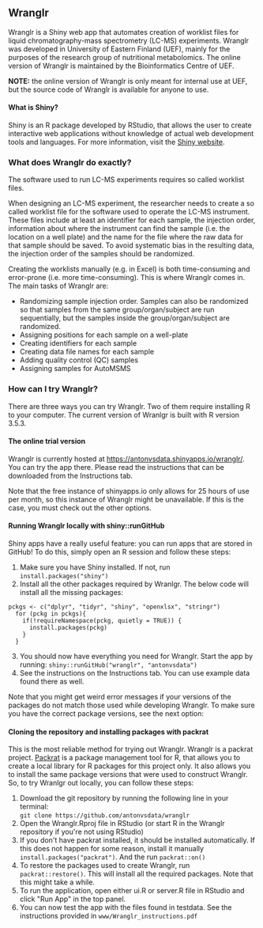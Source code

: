 ## Wranglr

Wranglr is a Shiny web app that automates creation of worklist files for liquid chromatography-mass spectrometry (LC-MS) experiments. Wranglr was developed in University of Eastern Finland (UEF), mainly for the purposes of the research group of nutritional metabolomics. The online version of Wranglr is maintained by the Bioinformatics Centre of UEF.

**NOTE:** the online version of Wranglr is only meant for internal use at UEF, but the source code of Wranglr is available for anyone to use. 

#### What is Shiny?

Shiny is an R package developed by RStudio, that allows the user to create interactive web applications without knowledge of actual web development tools and languages. For more information, visit the [Shiny website](https://shiny.rstudio.com/). 

### What does Wranglr do exactly?

The software used to run LC-MS experiments requires so called worklist files.

When designing an LC-MS experiment, the researcher needs to create a so called worklist file for the software used to operate the LC-MS instrument.  These files include at least an identifier for each sample, the injection order, information about where the instrument can find the sample (i.e. the location on a well plate) and the name for the file where the raw data for that sample should be saved. To avoid systematic bias in the resulting data, the injection order of the samples should be randomized.

Creating the worklists manually (e.g. in Excel) is both time-consuming and error-prone (i.e. more time-consuming). This is where Wranglr comes in. The main tasks of Wranglr are:

- Randomizing sample injection order. Samples can also be randomized so that samples from the same group/organ/subject are run sequentially, but the samples inside the group/organ/subject are randomized.
- Assigning positions for each sample on a well-plate
- Creating identifiers for each sample
- Creating data file names for each sample
- Adding quality control (QC) samples
- Assigning samples for AutoMSMS


### How can I try Wranglr?

There are three ways you can try Wranglr. Two of them require installing R to your computer. The current version of Wranlgr is built with R version 3.5.3.

#### The online trial version

Wranglr is currently hosted at https://antonvsdata.shinyapps.io/wranglr/. You can try the app there. Please read the instructions that can be downloaded from the Instructions tab.

Note that the free instance of shinyapps.io only allows for 25 hours of use per month, so this instance of Wranglr might be unavailable. If this is the case, you must check out the other options.

#### Running Wranglr locally with shiny::runGitHub

Shiny apps have a really useful feature: you can run apps that are stored in GitHub! To do this, simply open an R session and follow these steps:

1. Make sure you have Shiny installed. If not, run ```install.packages("shiny")```
2. Install all the other packages required by Wranlgr. The below code will install all the missing packages:  
```
pckgs <- c("dplyr", "tidyr", "shiny", "openxlsx", "stringr")
  for (pckg in pckgs){
    if(!requireNamespace(pckg, quietly = TRUE)) {
      install.packages(pckg)
    }
  }
```
3. You should now have everything you need for Wranglr. Start the app by running: ```shiny::runGitHub("wranglr", "antonvsdata")```
4. See the instructions on the Instructions tab. You can use example data found there as well.

Note that you might get weird error messages if your versions of the packages do not match those used while developing Wranglr. To make sure you have the correct package versions, see the next option:

#### Cloning the repository and installing packages with packrat

This is the most reliable method for trying out Wranglr. Wranglr is a packrat project. [Packrat](https://rstudio.github.io/packrat/) is a package management tool for R, that allows you to create a local library for R packages for this project only. It also allows you to install the same package versions that were used to construct Wranglr. So, to try Wranlgr out locally, you can follow these steps:

1. Download the git repository by running the following line in your terminal:  
```git clone https://github.com/antonvsdata/wranglr```
2. Open the Wranglr.Rproj file in RStudio (or start R in the Wranglr repository if you're not using RStudio)
3. If you don't have packrat installed, it should be installed automatically. If this does not happen for some reason, install it manually ```install.packages("packrat")```. And the run ```packrat::on()```
4. To restore the packages used to create Wranglr, run ```packrat::restore()```. This will install all the required packages. Note that this might take a while.
5. To run the application, open either ui.R or server.R file in RStudio and click "Run App" in the top panel.
6. You can now test the app with the files found in testdata. See the instructions provided in ```www/Wranglr_instructions.pdf```